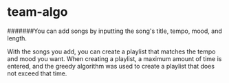 # team-algo
#######You can add songs by inputting the song's title, tempo, mood, and length.

With the songs you add, you can create a playlist that matches the tempo and mood you want. 
When creating a playlist, a maximum amount of time is entered, and the greedy algorithm was used to create a playlist that does not exceed that time.
